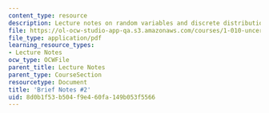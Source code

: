 ```yaml
---
content_type: resource
description: Lecture notes on random variables and discrete distributions.
file: https://ol-ocw-studio-app-qa.s3.amazonaws.com/courses/1-010-uncertainty-in-engineering-fall-2008/8d0b1f53b504f9e460fa149b053f5566_notes_02.pdf
file_type: application/pdf
learning_resource_types:
- Lecture Notes
ocw_type: OCWFile
parent_title: Lecture Notes
parent_type: CourseSection
resourcetype: Document
title: 'Brief Notes #2'
uid: 8d0b1f53-b504-f9e4-60fa-149b053f5566
---
```

